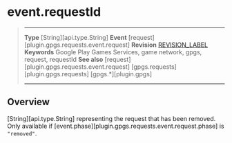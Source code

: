 # event.requestId

> --------------------- ------------------------------------------------------------------------------------------
> __Type__              [String][api.type.String]
> __Event__             [request][plugin.gpgs.requests.event.request]
> __Revision__          [REVISION_LABEL](REVISION_URL)
> __Keywords__          Google Play Games Services, game network, gpgs, request, requestId
> __See also__          [request][plugin.gpgs.requests.event.request]
>						[gpgs.requests][plugin.gpgs.requests]
>                       [gpgs.*][plugin.gpgs]
> --------------------- ------------------------------------------------------------------------------------------

## Overview

[String][api.type.String] representing the request that has been removed. Only available if [event.phase][plugin.gpgs.requests.event.request.phase] is `"removed"`.